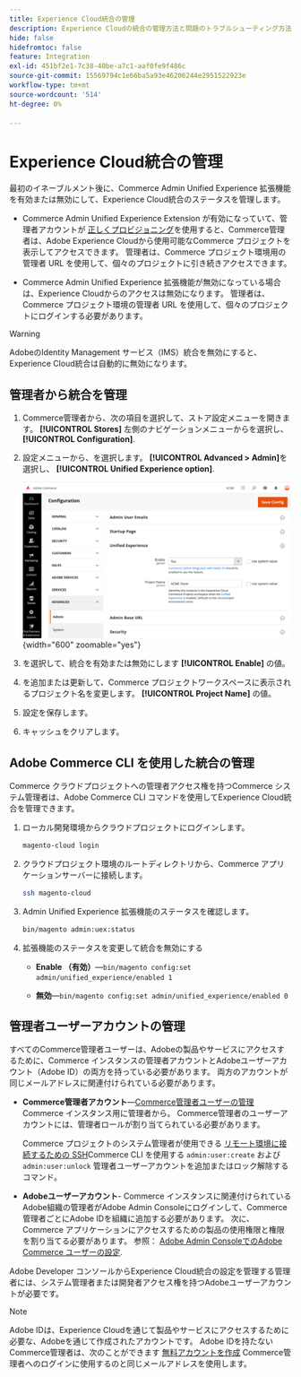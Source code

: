 ```yaml
---
title: Experience Cloud統合の管理
description: Experience Cloudの統合の管理方法と問題のトラブルシューティング方法について説明します
hide: false
hidefromtoc: false
feature: Integration
exl-id: 451bf2e1-7c38-40be-a7c1-aaf0fe9f486c
source-git-commit: 15569794c1e66ba5a93e46206244e2951522923e
workflow-type: tm+mt
source-wordcount: '514'
ht-degree: 0%

---
```


# Experience Cloud統合の管理

最初のイネーブルメント後に、Commerce Admin Unified Experience 拡張機能を有効または無効にして、Experience Cloud統合のステータスを管理します。

- Commerce Admin Unified Experience Extension が有効になっていて、管理者アカウントが [正しくプロビジョニング](#manage-admin-user-accounts)を使用すると、Commerce管理者は、Adobe Experience Cloudから使用可能なCommerce プロジェクトを表示してアクセスできます。 管理者は、Commerce プロジェクト環境用の管理者 URL を使用して、個々のプロジェクトに引き続きアクセスできます。

- Commerce Admin Unified Experience 拡張機能が無効になっている場合は、Experience Cloudからのアクセスは無効になります。 管理者は、Commerce プロジェクト環境の管理者 URL を使用して、個々のプロジェクトにログインする必要があります。

>[!WARNING]
>
>AdobeのIdentity Management サービス（IMS）統合を無効にすると、Experience Cloud統合は自動的に無効になります。

## 管理者から統合を管理

1. Commerce管理者から、次の項目を選択して、ストア設定メニューを開きます。 **[!UICONTROL Stores]** 左側のナビゲーションメニューからを選択し、 **[!UICONTROL Configuration]**.

1. 設定メニューから、を選択します。 **[!UICONTROL Advanced > Admin]**&#x200B;を選択し、 **[!UICONTROL Unified Experience option]**.

   ![Experience Cloud統合用の管理ストアの設定](./assets/admin-uex-manage-settings.png){width="600" zoomable="yes"}

1. を選択して、統合を有効または無効にします **[!UICONTROL Enable]** の値。

1. を追加または更新して、Commerce プロジェクトワークスペースに表示されるプロジェクト名を変更します。 **[!UICONTROL Project Name]** の値。

1. 設定を保存します。

1. キャッシュをクリアします。

## Adobe Commerce CLI を使用した統合の管理

Commerce クラウドプロジェクトへの管理者アクセス権を持つCommerce システム管理者は、Adobe Commerce CLI コマンドを使用してExperience Cloud統合を管理できます。

1. ローカル開発環境からクラウドプロジェクトにログインします。

   ```bash
   magento-cloud login
   ```

1. クラウドプロジェクト環境のルートディレクトリから、Commerce アプリケーションサーバーに接続します。

   ```bash
   ssh magento-cloud
   ```

1. Admin Unified Experience 拡張機能のステータスを確認します。

   ```bash
   bin/magento admin:uex:status
   ```

1. 拡張機能のステータスを変更して統合を無効にする

   - **Enable （有効）**—`bin/magento config:set admin/unified_experience/enabled 1`

   - **無効**—`bin/magento config:set admin/unified_experience/enabled 0`

## 管理者ユーザーアカウントの管理

すべてのCommerce管理者ユーザーは、Adobeの製品やサービスにアクセスするために、Commerce インスタンスの管理者アカウントとAdobeユーザーアカウント（Adobe ID）の両方を持っている必要があります。 両方のアカウントが同じメールアドレスに関連付けられている必要があります。

- **Commerce管理者アカウント**—[Commerce管理者ユーザーの管理](../systems/permissions-users-all.md) Commerce インスタンス用に管理者から。 Commerce管理者のユーザーアカウントには、管理者ロールが割り当てられている必要があります。

  Commerce プロジェクトのシステム管理者が使用できる [リモート環境に接続するための SSH](https://experienceleague.adobe.com/docs/commerce-cloud-service/user-guide/develop/secure-connections.html#connect-to-a-remote-environment)Commerce CLI を使用する `admin:user:create` および `admin:user:unlock` 管理者ユーザーアカウントを追加またはロック解除するコマンド。

- **Adobeユーザーアカウント**- Commerce インスタンスに関連付けられているAdobe組織の管理者がAdobe Admin Consoleにログインして、Commerce管理者ごとにAdobe IDを組織に追加する必要があります。 次に、Commerce アプリケーションにアクセスするための製品の使用権限と権限を割り当てる必要があります。 参照： [Adobe Admin ConsoleでのAdobe Commerce ユーザーの設定](adobe-ims-config.md#step-4-configure-adobe-commerce-users-in-the-adobe-admin-console).

Adobe Developer コンソールからExperience Cloud統合の設定を管理する管理者には、システム管理者または開発者アクセス権を持つAdobeユーザーアカウントが必要です。

>[!NOTE]
>
>Adobe IDは、Experience Cloudを通じて製品やサービスにアクセスするために必要な、Adobeを通じて作成されたアカウントです。 Adobe IDを持たないCommerce管理者は、次のことができます [無料アカウントを作成](https://helpx.adobe.com/manage-account/using/create-update-adobe-id.html) Commerce管理者へのログインに使用するのと同じメールアドレスを使用します。
